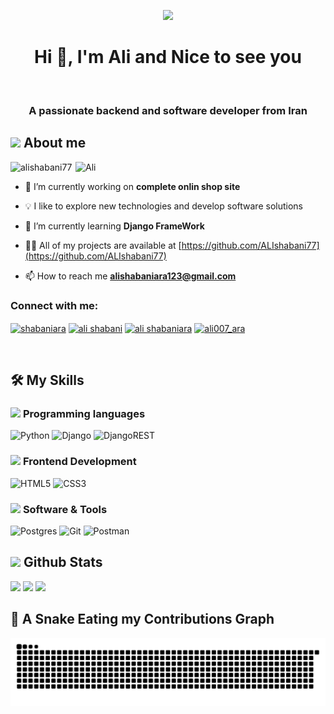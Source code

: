  <p align="center">
  <img src="https://github.com/thompsonemerson/thompsonemerson/raw/master/cover-thompson.png" height="200">
</p>

<h1 align="center">Hi 👋, I'm Ali and  Nice to see you </h1><br>
<h3 align="center">A passionate backend and software developer from Iran</h3>
<h2 id="-about-me"><picture><img src="https://github.com/7oSkaaa/7oSkaaa/blob/main/Images/about_me.gif?raw=true" width="50px"></picture> About me</h2>
<img align="right" alt="Ali" width="400" src="https://github.com/7oSkaaa/7oSkaaa/blob/main/Images/Right_Side.gif">


<p align="left"> <img src="https://komarev.com/ghpvc/?username=alishabani77&label=Profile%20views&color=0e75b6&style=flat" alt="alishabani77" /> </p>


- 🔭 I’m currently working on **complete onlin shop site**
 
- 💡  I like to explore new technologies and develop software solutions 

- 🌱 I’m currently learning **Django FrameWork**

- 👨‍💻 All of my projects are available at [https://github.com/ALIshabani77](https://github.com/ALIshabani77)

- 📫 How to reach me **alishabaniara123@gmail.com**


<h3 align="left">Connect with me:</h3>
<p align="left">
<a href="https://twitter.com/shabaniara" target="blank"><img align="center" src="https://raw.githubusercontent.com/rahuldkjain/github-profile-readme-generator/master/src/images/icons/Social/twitter.svg" alt="shabaniara" height="30" width="40" /></a>
<a href="https://linkedin.com/in/ali shabani" target="blank"><img align="center" src="https://raw.githubusercontent.com/rahuldkjain/github-profile-readme-generator/master/src/images/icons/Social/linked-in-alt.svg" alt="ali shabani" height="30" width="40" /></a>
<a href="https://fb.com/ali shabaniara" target="blank"><img align="center" src="https://raw.githubusercontent.com/rahuldkjain/github-profile-readme-generator/master/src/images/icons/Social/facebook.svg" alt="ali shabaniara" height="30" width="40" /></a>
<a href="https://instagram.com/ali007_ara" target="blank"><img align="center" src="https://raw.githubusercontent.com/rahuldkjain/github-profile-readme-generator/master/src/images/icons/Social/instagram.svg" alt="ali007_ara" height="30" width="40" /></a>
</p>
<br>
<h2 id="️-my-skills">🛠️ My Skills</h2>
<p align="center"> 
<h3 id="----programming-languages"><picture> <img src="https://github.com/7oSkaaa/7oSkaaa/blob/main/Images/Programming_Languages.gif?raw=true" width="50px">  </picture> Programming languages</h3>
<p align="center">  
 
![Python](https://img.shields.io/badge/python-3670A0?style=for-the-badge&logo=python&logoColor=ffdd54) ![Django](https://img.shields.io/badge/django-%23092E20.svg?style=for-the-badge&logo=django&logoColor=white) ![DjangoREST](https://img.shields.io/badge/DJANGO-REST-ff1709?style=for-the-badge&logo=django&logoColor=white&color=ff1709&labelColor=gray)

 <!-- ![Python](https://img.shields.io/badge/python-3670A0?style=for-the-badge&logo=python&logoColor=ffdd54) ![Django](https://img.shields.io/badge/django-%23092E20.svg?style=for-the-badge&logo=django&logoColor=white) ![DjangoREST](https://img.shields.io/badge/DJANGO-REST-ff1709?style=for-the-badge&logo=django&logoColor=white&color=ff1709&labelColor=gray) ![Postgres](https://img.shields.io/badge/postgres-%23316192.svg?style=for-the-badge&logo=postgresql&logoColor=white) ![HTML5](https://img.shields.io/badge/html5-%23E34F26.svg?style=for-the-badge&logo=html5&logoColor=white) ![CSS3](https://img.shields.io/badge/css3-%231572B6.svg?style=for-the-badge&logo=css3&logoColor=white) ![Git](https://img.shields.io/badge/git-%23F05033.svg?style=for-the-badge&logo=git&logoColor=white) ![Postman](https://img.shields.io/badge/Postman-FF6C37?style=for-the-badge&logo=postman&logoColor=white)-->
 <h3 id="----frontend-development"><picture> <img src="https://github.com/7oSkaaa/7oSkaaa/blob/main/Images/Front_End.gif?raw=true" width="50px">  </picture> Frontend Development</h3>
<p align="center"> 

![HTML5](https://img.shields.io/badge/html5-%23E34F26.svg?style=for-the-badge&logo=html5&logoColor=white) ![CSS3](https://img.shields.io/badge/css3-%231572B6.svg?style=for-the-badge&logo=css3&logoColor=white)

<h3 id="----software--tools"><picture> <img src="https://github.com/7oSkaaa/7oSkaaa/blob/main/Images/Software_Tools.gif?raw=true" width="50px">  </picture> Software &amp; Tools</h3>
<p align="center">
 
  ![Postgres](https://img.shields.io/badge/postgres-%23316192.svg?style=for-the-badge&logo=postgresql&logoColor=white)
  ![Git](https://img.shields.io/badge/git-%23F05033.svg?style=for-the-badge&logo=git&logoColor=white) ![Postman](https://img.shields.io/badge/Postman-FF6C37?style=for-the-badge&logo=postman&logoColor=white)

<h2 id="----github-stats"><picture> <img src="https://github.com/7oSkaaa/7oSkaaa/blob/main/Images/Statistics.gif?raw=true" width="50px">  </picture> Github Stats</h2>



   ![](https://github-readme-stats.vercel.app/api?username=ALIshabani77&theme=radical&hide_border=false&include_all_commits=true&count_private=false)
   ![](https://github-readme-streak-stats.herokuapp.com/?user=ALIshabani77&theme=radical&hide_border=false) ![](https://github-readme-stats.vercel.app/api/top-langs/?username=ALIshabani77&theme=radical&hide_border=false&include_all_commits=true&count_private=false&layout=compact)

<h2 id="-a-snake-eating-my-contributions-graph">🐍 A Snake Eating my Contributions Graph</h2>
<p align="center">
	<img src="https://github.com/7oSkaaa/7oSkaaa/blob/output/github-contribution-grid-snake.svg?" alt="Snake Game">
</p>



